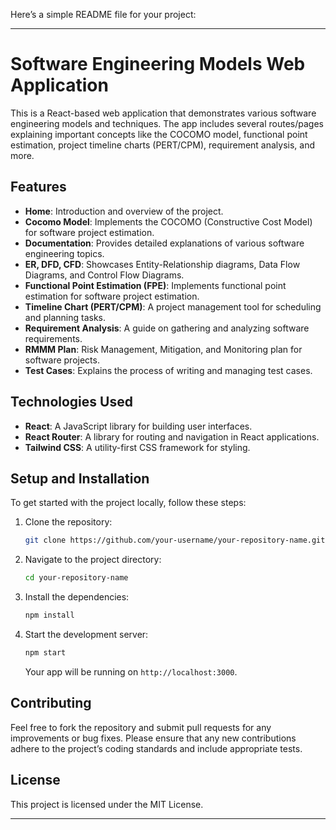 Here’s a simple README file for your project:

---

# Software Engineering Models Web Application

This is a React-based web application that demonstrates various software engineering models and techniques. The app includes several routes/pages explaining important concepts like the COCOMO model, functional point estimation, project timeline charts (PERT/CPM), requirement analysis, and more.

## Features

- **Home**: Introduction and overview of the project.
- **Cocomo Model**: Implements the COCOMO (Constructive Cost Model) for software project estimation.
- **Documentation**: Provides detailed explanations of various software engineering topics.
- **ER, DFD, CFD**: Showcases Entity-Relationship diagrams, Data Flow Diagrams, and Control Flow Diagrams.
- **Functional Point Estimation (FPE)**: Implements functional point estimation for software project estimation.
- **Timeline Chart (PERT/CPM)**: A project management tool for scheduling and planning tasks.
- **Requirement Analysis**: A guide on gathering and analyzing software requirements.
- **RMMM Plan**: Risk Management, Mitigation, and Monitoring plan for software projects.
- **Test Cases**: Explains the process of writing and managing test cases.

## Technologies Used

- **React**: A JavaScript library for building user interfaces.
- **React Router**: A library for routing and navigation in React applications.
- **Tailwind CSS**: A utility-first CSS framework for styling.

## Setup and Installation

To get started with the project locally, follow these steps:

1. Clone the repository:
   ```bash
   git clone https://github.com/your-username/your-repository-name.git
   ```

2. Navigate to the project directory:
   ```bash
   cd your-repository-name
   ```

3. Install the dependencies:
   ```bash
   npm install
   ```

4. Start the development server:
   ```bash
   npm start
   ```

   Your app will be running on `http://localhost:3000`.

## Contributing

Feel free to fork the repository and submit pull requests for any improvements or bug fixes. Please ensure that any new contributions adhere to the project’s coding standards and include appropriate tests.

## License

This project is licensed under the MIT License.

---

